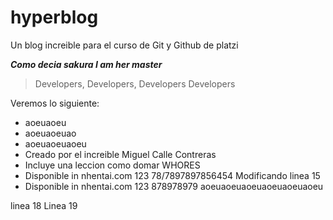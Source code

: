 # hyperblog
Un blog increible para el curso de Git y Github de platzi

***Como decia sakura I am her master***

>Developers, Developers, Developers
>Developers 

Veremos lo siguiente:
* aoeuaoeu
* aoeuaoeuao
* aoeuaoeuaoeu
* Creado por el increible Miguel Calle Contreras
* Incluye una leccion como domar WHORES
* Disponible in nhentai.com 123 78/7897897856454 Modificando linea 15
* Disponible in nhentai.com 123 878978979 aoeuaoeuaoeuaoeuaoeuaoeu

linea 18
Linea 19










